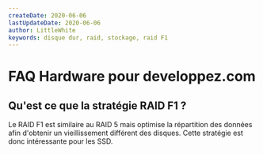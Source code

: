 ```yaml
---
createDate: 2020-06-06
lastUpdateDate: 2020-06-06
author: LittleWhite
keywords: disque dur, raid, stockage, raid F1
---
```


# FAQ Hardware pour developpez.com

## Qu'est ce que la stratégie RAID F1 ?

Le RAID F1 est similaire au RAID 5 mais optimise la répartition des données afin d'obtenir un vieillissement différent des disques. Cette stratégie est donc intéressante pour les SSD.
